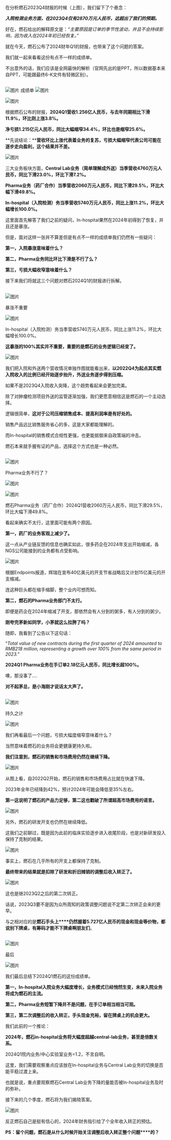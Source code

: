 在分析燃石2023Q4财报的时候（上图），我们留下了个悬念：

**_入院检测业务方面，在2023Q4仅有2870万元人民币，这超出了我们的预期。_**

好在，燃石给出的解释原文是：_“主要原因是订单的季节性波动，并且不会持续影响，因为收入在2024年初已经恢复。”_

就在今天，燃石公布了2024财年Q1的财报，也带来了这个问题的答案。

我们就一起来看看这份有点不一样的成绩单。

不出意外的话，我们应该是全网最快的解析（官网先出的是PPT，所以数据基本来自PPT，可能跟最终6-K文件有轻微区别）。

##   
![图片](https://mmbiz.qpic.cn/sz_mmbiz_png/Op7Y2S0HyKx4Sibx9mxsrz68yfgLOMCxU05FFBGZtaHqGlp9uPhdwKhs0vLnxgibBpLrwfGhQVWpIHdjxlfhDyLg/640?tp=webp&wxfrom=5&wx_lazy=1&wx_co=1)
成绩单
![图片](https://mmbiz.qpic.cn/mmbiz_png/yRDp2K3ZBpKOicaBvhSTPZYqTVq8ku50NMtfAqkWhJw2cyMfYEhzIZHlVGLH0Wl2tQ8usSOv6xbZxBiabe1XiaLhA/640?tp=wxpic&wxfrom=5&wx_lazy=1&wx_co=1)

![图片](https://mmbiz.qpic.cn/mmbiz_png/icugQvAnqxTpZbRUjJf4dW8ssf3xdeQ399PzCRde3oCHtvYQxic2IzYD1u69GnesxltOrMVXJuMwp9biaBRTBeH2A/640?wx_fmt=png&from=appmsg&tp=wxpic&wxfrom=5&wx_lazy=1&wx_co=1)

根据燃石公布的财报，**2024Q1营收1.256亿人民币，与去年同期相比下滑11.9%，环比则上涨3.8%。**

**净亏损1.215亿元人民币，同比大幅缩窄34.4%，环比也是缩窄25.6%。**

**先说结论：****营收环比上涨代表着业务的复苏，亏损大幅缩窄代表公司可能在逐步走向盈利，这个结果并不差。**

![图片](https://mmbiz.qpic.cn/mmbiz_png/icugQvAnqxTpZbRUjJf4dW8ssf3xdeQ39EdDOrcb6btXqlaiaT1Gz6UuG9UiciaoIhK0DTjHfETOeh0jNC58UA05DA/640?wx_fmt=png&from=appmsg&tp=wxpic&wxfrom=5&wx_lazy=1&wx_co=1)

三大业务板块方面，**Central Lab业务（简单理解成外送）当季营收4760万元人民币，同比下滑23.0%，环比下滑7.2%。**

**Pharma业务（药厂合作）当季营收2060万元人民币，同比下滑29.5%，环比大幅下滑49.8%。**

**In-hospital（入院检测）务当季营收5740万元人民币，同比上涨11.2%，环比大幅增长100.0%。**

这里面首先解答了我们之前的疑问，In-hospital果然在2024年初得到了恢复，并且还是暴涨。

但是，面对这样一张并不算差但是有点不一样的成绩单我们仍然有一些疑问：

**第一，入院暴涨意味着什么？**

**第二，Pharma业务同比环比下滑是不行了么？**

**第三，亏损大幅收窄意味着什么？**

接下来我们将就这三个问题对燃石2024Q1的财报进行拆解。

##   

  

![图片](https://mmbiz.qpic.cn/sz_mmbiz_png/Op7Y2S0HyKx4Sibx9mxsrz68yfgLOMCxU05FFBGZtaHqGlp9uPhdwKhs0vLnxgibBpLrwfGhQVWpIHdjxlfhDyLg/640?tp=webp&wxfrom=5&wx_lazy=1&wx_co=1)

暴涨不重要

![图片](https://mmbiz.qpic.cn/mmbiz_png/yRDp2K3ZBpKOicaBvhSTPZYqTVq8ku50NMtfAqkWhJw2cyMfYEhzIZHlVGLH0Wl2tQ8usSOv6xbZxBiabe1XiaLhA/640?tp=wxpic&wxfrom=5&wx_lazy=1&wx_co=1)

  

In-hospital（入院检测）务当季营收5740万元人民币，同比上涨11.2%，环比大幅增长100.0%。

**这暴涨的100%其实并不重要，重要的是燃石的业务逻辑已经变了。**

![图片](https://mmbiz.qpic.cn/mmbiz_png/icugQvAnqxTpZbRUjJf4dW8ssf3xdeQ39O1y1puYrq5x5ldIkEZjO8yaS9fYwIAjWADgzqXsq3CJFICT5VnqZaA/640?wx_fmt=png&from=appmsg&tp=wxpic&wxfrom=5&wx_lazy=1&wx_co=1)

我们把入院和外送两个营收情况单独作图就能看出来，**以2022Q4为起点其实燃入院收入的比例已经开始逐步抬升，外送业务逐步得到压缩。**

如果不是2023Q4入院收入突降，这个趋势看起来会更加完美。

除了对肿瘤检测项目外送的监管逐渐加强，我们更愿意相信这是燃石的一个主动选择。

逻辑很简单，**这对于公司压缩销售成本、提高利润率是有好处的。**

销售产品远比销售服务省心的多，这是大家都能理解的。

而In-hospital的销售模式合规性更强，也更能抵御来自政策端的冲击。

燃石本来就手握有证的产品，选择这个方式也是一种必然。

##   

  

![图片](https://mmbiz.qpic.cn/sz_mmbiz_png/Op7Y2S0HyKx4Sibx9mxsrz68yfgLOMCxU05FFBGZtaHqGlp9uPhdwKhs0vLnxgibBpLrwfGhQVWpIHdjxlfhDyLg/640?tp=webp&wxfrom=5&wx_lazy=1&wx_co=1)

Pharma业务不行了？

![图片](https://mmbiz.qpic.cn/mmbiz_png/yRDp2K3ZBpKOicaBvhSTPZYqTVq8ku50NMtfAqkWhJw2cyMfYEhzIZHlVGLH0Wl2tQ8usSOv6xbZxBiabe1XiaLhA/640?tp=wxpic&wxfrom=5&wx_lazy=1&wx_co=1)

  

![图片](https://mmbiz.qpic.cn/mmbiz_png/icugQvAnqxTpZbRUjJf4dW8ssf3xdeQ39X29l1bmgTq8O2N8ia71901KFlbXTGTicuIx5pzLqOqic0M2SRGz4yNtkw/640?wx_fmt=png&from=appmsg&tp=wxpic&wxfrom=5&wx_lazy=1&wx_co=1)

燃石Pharma业务（药厂合作）2024Q1营收2060万元人民币，同比下滑29.5%，环比大幅下滑49.8%。

看起来确实不太行，这里面可能有两个原因。

**第一，药厂的业务客观上减少了。**

这一点从产业链反馈的信息也确实如此，很多药企在2024年支出开始缩减，各NGS公司能接到的业务都有点受影响。

![图片](https://mmbiz.qpic.cn/mmbiz_png/icugQvAnqxTpZbRUjJf4dW8ssf3xdeQ39AFzXBHMic3do6KC0ZEBR6cYWonVSlM1LWichibQOaMmj2XGy82J3mdPwQ/640?wx_fmt=png&from=appmsg&tp=wxpic&wxfrom=5&wx_lazy=1&wx_co=1)

根据Endpoints报道，辉瑞在宣布40亿美元的开支节省战略后又计划15亿美元的开支缩减。

连这种巨头都在缩手缩脚，整个业内可想而知。

**第二，燃石的Pharma业务部门不太行。**

即便是药企在2024年缩减了开支，那依然会有人分到的粥多，有人分到的粥少。

**刚夸完茅新如同学，小茅就这么拉胯了吗？**

随即，我看到了公告以下这句话：

“_Total value of new contracts during the first quarter of 2024 amounted to RMB218 million, representing a growth over 100% from the same period in 2023._”

**2024Q1 Pharma业务在手订单2.18亿元人民币，同比增长超100%。**

噢，那没事了....

**对不起茅总，是小海刚才说话太大声了。**

##   

  

![图片](https://mmbiz.qpic.cn/sz_mmbiz_png/Op7Y2S0HyKx4Sibx9mxsrz68yfgLOMCxU05FFBGZtaHqGlp9uPhdwKhs0vLnxgibBpLrwfGhQVWpIHdjxlfhDyLg/640?tp=webp&wxfrom=5&wx_lazy=1&wx_co=1)

持久之计

![图片](https://mmbiz.qpic.cn/mmbiz_png/yRDp2K3ZBpKOicaBvhSTPZYqTVq8ku50NMtfAqkWhJw2cyMfYEhzIZHlVGLH0Wl2tQ8usSOv6xbZxBiabe1XiaLhA/640?tp=wxpic&wxfrom=5&wx_lazy=1&wx_co=1)

  

我们再看最后一个问题，亏损大幅度缩窄意味着什么？

当然意味着燃石的业务将会更健康更持久啦。

**我们注意到，燃石的销售和市场费用仍然在继续下降。**

![图片](https://mmbiz.qpic.cn/mmbiz_png/icugQvAnqxTpZbRUjJf4dW8ssf3xdeQ39rwzicKfC7gibSVgZJqolCf2FVabiabOh5ibbftpIkhg4a8Gf6zwuXRsOjg/640?wx_fmt=png&from=appmsg&tp=wxpic&wxfrom=5&wx_lazy=1&wx_co=1)

从图上看，自2022Q2开始，燃石的销售和市场费用占比就在快速下降。

2023年全年已经降到42%，预计2024年可能会降低至35%左右。

**第一这说明了燃石的产品力足够，第二这也戳破了所谓超高市场费用的谣言。**

![图片](https://mmbiz.qpic.cn/mmbiz_png/icugQvAnqxTpZbRUjJf4dW8ssf3xdeQ39TPFUHSHEicHSj0icvNJeLjiaTFM6jP9Zmic40EmgjImhJ3xfZn7tIGFhXQ/640?wx_fmt=png&from=appmsg&tp=wxpic&wxfrom=5&wx_lazy=1&wx_co=1)

另外，燃石的研发开支也仍然在继续降低。

这我们之前聊过，既是因为此前的临床实验逐步进入收尾阶段，也是对新研发投入保持了克制的结果。

![图片](https://mmbiz.qpic.cn/mmbiz_png/icugQvAnqxTpZbRUjJf4dW8ssf3xdeQ39VoLYic8vDibANvic3icta4DURJXXmQaewdLicNtibytYpwicEYesfwibglAzkA/640?wx_fmt=png&from=appmsg&tp=wxpic&wxfrom=5&wx_lazy=1&wx_co=1)

事实上，燃石在几乎所有的开支上都保持了克制。

**最终带来的结果就是扣除了研发和折旧摊销的调整后收入转正了。**

![图片](https://mmbiz.qpic.cn/mmbiz_png/icugQvAnqxTpZbRUjJf4dW8ssf3xdeQ39swyYficZVXbUiag1LPbsv82e5jHTIPmib2Q7kZ4OzSJ0O1B816HtmeqHQ/640?wx_fmt=png&from=appmsg&tp=wxpic&wxfrom=5&wx_lazy=1&wx_co=1)

这也是继2023Q2之后的第二次转正。

话说，2023Q3要不是因为众所周知的政策调整问题说不定第二次转正会来的更早。

与之相对应的是**燃石手头上****仍然握着5.727亿人民币的现金和现金等价物，都说别下牌桌，有筹码才能不下牌桌啊朋友们**。

##   
![图片](https://mmbiz.qpic.cn/sz_mmbiz_png/Op7Y2S0HyKx4Sibx9mxsrz68yfgLOMCxU05FFBGZtaHqGlp9uPhdwKhs0vLnxgibBpLrwfGhQVWpIHdjxlfhDyLg/640?tp=webp&wxfrom=5&wx_lazy=1&wx_co=1)

最后

![图片](https://mmbiz.qpic.cn/mmbiz_png/yRDp2K3ZBpKOicaBvhSTPZYqTVq8ku50NMtfAqkWhJw2cyMfYEhzIZHlVGLH0Wl2tQ8usSOv6xbZxBiabe1XiaLhA/640?tp=wxpic&wxfrom=5&wx_lazy=1&wx_co=1)
  

我们最后总结下2024Q1燃石的这份成绩单。

**第一，In-hospital入院业务大幅度增长，业务模式已经悄然生变，未来入院业务将成为燃石的主流。**

**第二，Pharma业务短暂下降并不是问题，在手订单相当相当可观。**

**第三，第二次调整后的收入转正，手头现金充裕，留在牌桌上的机会更大。**

我们此前的一个推论：

**2024年，燃石in-hospital业务将大幅度超越central-lab业务，甚至是倍数关系。**

2024Q1院内业务/中心实验室业务=1.2，不言自明。

这里，我们需要观察重点应该放在In-hospital业务与Central Lab业务的切换是否能平稳过渡上来。

也就是说，重点要观察燃石Central Lab业务下降的量能否被In-hospital业务及时的弥补。

接下来的几个季度，燃石将为我们揭晓答案。

![图片](https://mmbiz.qpic.cn/mmbiz_png/icugQvAnqxTpZbRUjJf4dW8ssf3xdeQ39BGS1nxYQaQTOSBCSGBqltPRwCAumLmMYsL5B001SPpLJTkLAEXLticA/640?wx_fmt=png&from=appmsg&tp=wxpic&wxfrom=5&wx_lazy=1&wx_co=1)

反正燃石自己是挺有信心的，2024年财务指引给了个全年收入转正的预估。  

**PS：留个问题，燃石是从什么时候开始关注调整后收入转正整个问题****的？**